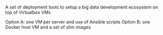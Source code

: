 A set of deployment tools to setup a big data development ecosystem on top of
Virtualbox VMs

Option A: one VM per server and use of Ansible scripts
Option B: one Docker host VM and a set of slim images


